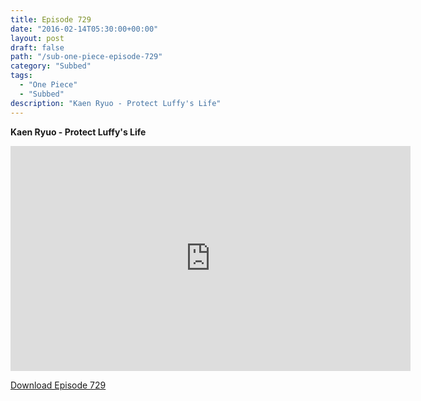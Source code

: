 ```yaml
---
title: Episode 729
date: "2016-02-14T05:30:00+00:00"
layout: post
draft: false
path: "/sub-one-piece-episode-729"
category: "Subbed"
tags:
  - "One Piece"
  - "Subbed"
description: "Kaen Ryuo - Protect Luffy's Life"
---
```


**Kaen Ryuo - Protect Luffy's Life**

<iframe width="640" height="360" src="https://www.rapidvideo.com/e/G6FRPGME77" frameborder="0" marginwidth=0 marginheight=0 scrolling=no allowfullscreen></iframe>

<a href="http://ouo.io/qs/eCodkFEQ?s=https://rapidvid.to/d/https://www.rapidvideo.com/e/G6FRPGME77">Download Episode 729</a>
